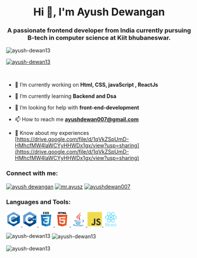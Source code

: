 <h1 align="center">Hi 👋, I'm Ayush Dewangan</h1>
<h3 align="center">A passionate frontend developer from India currently pursuing B-tech in computer science at Kiit bhubaneswar.</h3>

<p align="left"> <img src="https://komarev.com/ghpvc/?username=ayush-dewan13&label=Profile%20views&color=0e75b6&style=flat" alt="ayush-dewan13" /> </p>

<p align="left"> <a href="https://github.com/ryo-ma/github-profile-trophy"><img src="https://github-profile-trophy.vercel.app/?username=ayush-dewan13" alt="ayush-dewan13" /></a> </p>

<p align="left"> <a href="https://twitter.com/" target="blank"><img src="https://img.shields.io/twitter/follow/?logo=twitter&style=for-the-badge" alt="" /></a> </p>

- 🔭 I’m currently working on **Html, CSS, javaScript , ReactJs**

- 🌱 I’m currently learning **Backend and Dsa**

- 🤝 I’m looking for help with **front-end-development**

- 📫 How to reach me **ayushdewan007@gmail.com**

- 📄 Know about my experiences [https://drive.google.com/file/d/1qVkZSpUmD-HMhcfMW4IaWCYyHHWDx1gx/view?usp=sharing](https://drive.google.com/file/d/1qVkZSpUmD-HMhcfMW4IaWCYyHHWDx1gx/view?usp=sharing)

<h3 align="left">Connect with me:</h3>
<p align="left">
<a href="https://linkedin.com/in/ayush dewangan" target="blank"><img align="center" src="https://raw.githubusercontent.com/rahuldkjain/github-profile-readme-generator/master/src/images/icons/Social/linked-in-alt.svg" alt="ayush dewangan" height="30" width="40" /></a>
<a href="https://instagram.com/mr.ayusz" target="blank"><img align="center" src="https://raw.githubusercontent.com/rahuldkjain/github-profile-readme-generator/master/src/images/icons/Social/instagram.svg" alt="mr.ayusz" height="30" width="40" /></a>
<a href="https://www.hackerrank.com/ayushdewan007" target="blank"><img align="center" src="https://raw.githubusercontent.com/rahuldkjain/github-profile-readme-generator/master/src/images/icons/Social/hackerrank.svg" alt="ayushdewan007" height="30" width="40" /></a>
</p>

<h3 align="left">Languages and Tools:</h3>
<p align="left"> <a href="https://www.cprogramming.com/" target="_blank" rel="noreferrer"> <img src="https://raw.githubusercontent.com/devicons/devicon/master/icons/c/c-original.svg" alt="c" width="40" height="40"/> </a> <a href="https://www.w3schools.com/cpp/" target="_blank" rel="noreferrer"> <img src="https://raw.githubusercontent.com/devicons/devicon/master/icons/cplusplus/cplusplus-original.svg" alt="cplusplus" width="40" height="40"/> </a> <a href="https://www.w3schools.com/css/" target="_blank" rel="noreferrer"> <img src="https://raw.githubusercontent.com/devicons/devicon/master/icons/css3/css3-original-wordmark.svg" alt="css3" width="40" height="40"/> </a> <a href="https://www.w3.org/html/" target="_blank" rel="noreferrer"> <img src="https://raw.githubusercontent.com/devicons/devicon/master/icons/html5/html5-original-wordmark.svg" alt="html5" width="40" height="40"/> </a> <a href="https://www.java.com" target="_blank" rel="noreferrer"> <img src="https://raw.githubusercontent.com/devicons/devicon/master/icons/java/java-original.svg" alt="java" width="40" height="40"/> </a> <a href="https://developer.mozilla.org/en-US/docs/Web/JavaScript" target="_blank" rel="noreferrer"> <img src="https://raw.githubusercontent.com/devicons/devicon/master/icons/javascript/javascript-original.svg" alt="javascript" width="40" height="40"/> </a> <a href="https://reactjs.org/" target="_blank" rel="noreferrer"> <img src="https://raw.githubusercontent.com/devicons/devicon/master/icons/react/react-original-wordmark.svg" alt="react" width="40" height="40"/> </a> </p>

<p><img align="left" src="https://github-readme-stats.vercel.app/api/top-langs?username=ayush-dewan13&show_icons=true&locale=en&layout=compact" alt="ayush-dewan13" /></p>

<p>&nbsp;<img align="center" src="https://github-readme-stats.vercel.app/api?username=ayush-dewan13&show_icons=true&locale=en" alt="ayush-dewan13" /></p>

<p><img align="center" src="https://github-readme-streak-stats.herokuapp.com/?user=ayush-dewan13&" alt="ayush-dewan13" /></p>
